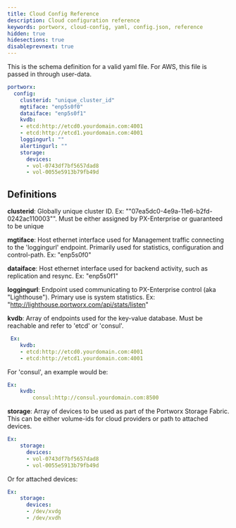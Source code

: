 ```yaml
---
title: Cloud Config Reference
description: Cloud configuration reference
keywords: portworx, cloud-config, yaml, config.json, reference
hidden: true
hidesections: true
disableprevnext: true
---
```


This is the schema definition for a valid yaml file. For AWS, this file is passed in through user-data.

```yaml
portworx:
  config:
    clusterid: "unique_cluster_id"
    mgtiface: "enp5s0f0"
    dataiface: "enp5s0f1"
    kvdb:
    - etcd:http://etcd0.yourdomain.com:4001
    - etcd:http://etcd1.yourdomain.com:4001
    loggingurl: ""
    alertingurl: ""
    storage:
      devices:
      - vol-0743df7bf5657dad8
      - vol-0055e5913b79fb49d
```

## Definitions

**clusterid**:   Globally unique cluster ID.  Ex: ""07ea5dc0-4e9a-11e6-b2fd-0242ac110003"".   Must be either assigned by PX-Enterprise or guaranteed to be unique

**mgtiface**:   Host ethernet interface used for Management traffic connecting to the 'loggingurl' endpoint.  Primarily used for statistics, configuration and control-path.   Ex: "enp5s0f0"

**dataiface**:  Host ethernet interface used for backend activity, such as replication and resync.  Ex: "enp5s0f1"

**loggingurl**: Endpoint used communicating to PX-Enterprise control (aka "Lighthouse").  Primary use is system statistics.   Ex:  "http://lighthouse.portworx.com/api/stats/listen"

**kvdb**:  Array of endpoints used for the key-value database.  Must be reachable and refer to 'etcd' or 'consul'.   

```yaml
 Ex:  
    kvdb:
    - etcd:http://etcd0.yourdomain.com:4001
    - etcd:http://etcd1.yourdomain.com:4001
```

For 'consul', an example would be:

```yaml
Ex:
    kvdb:
        consul:http://consul.yourdomain.com:8500
```

**storage**:   Array of devices to be used as part of the Portworx Storage Fabric. This can be either volume-ids for cloud providers or path to attached devices.

```yaml
Ex:
    storage:
      devices:
      - vol-0743df7bf5657dad8
      - vol-0055e5913b79fb49d
```

Or for attached devices:

```yaml
Ex:
    storage:
      devices:
      - /dev/xvdg
      - /dev/xvdh
```
